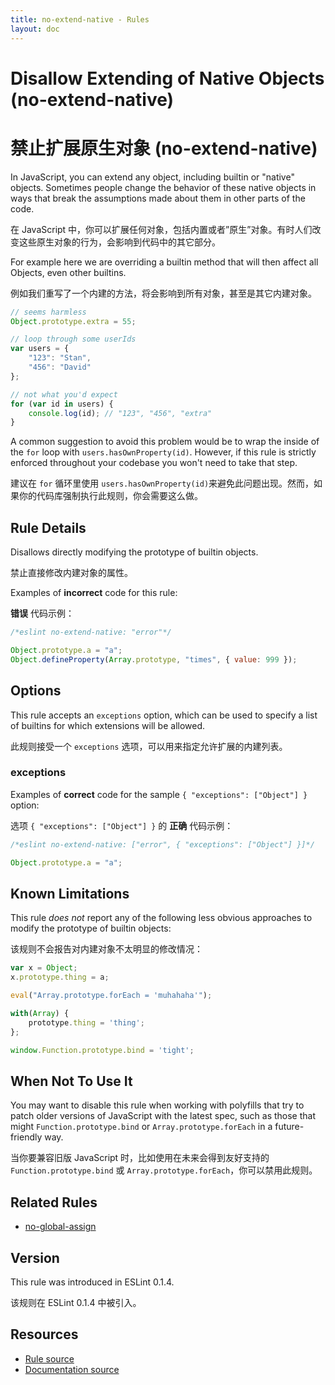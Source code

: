 ```yaml
---
title: no-extend-native - Rules
layout: doc
---
```

<!-- Note: No pull requests accepted for this file. See README.md in the root directory for details. -->

# Disallow Extending of Native Objects (no-extend-native)

# 禁止扩展原生对象 (no-extend-native)

In JavaScript, you can extend any object, including builtin or "native" objects. Sometimes people change the behavior of these native objects in ways that break the assumptions made about them in other parts of the code.

在 JavaScript 中，你可以扩展任何对象，包括内置或者”原生”对象。有时人们改变这些原生对象的行为，会影响到代码中的其它部分。

For example here we are overriding a builtin method that will then affect all Objects, even other builtins.

例如我们重写了一个内建的方法，将会影响到所有对象，甚至是其它内建对象。

```js
// seems harmless
Object.prototype.extra = 55;

// loop through some userIds
var users = {
    "123": "Stan",
    "456": "David"
};

// not what you'd expect
for (var id in users) {
    console.log(id); // "123", "456", "extra"
}
```

A common suggestion to avoid this problem would be to wrap the inside of the `for` loop with `users.hasOwnProperty(id)`. However, if this rule is strictly enforced throughout your codebase you won't need to take that step.

建议在 `for` 循环里使用 `users.hasOwnProperty(id)`来避免此问题出现。然而，如果你的代码库强制执行此规则，你会需要这么做。

## Rule Details

Disallows directly modifying the prototype of builtin objects.

禁止直接修改内建对象的属性。

Examples of **incorrect** code for this rule:

**错误** 代码示例：

```js
/*eslint no-extend-native: "error"*/

Object.prototype.a = "a";
Object.defineProperty(Array.prototype, "times", { value: 999 });
```

## Options

This rule accepts an `exceptions` option, which can be used to specify a list of builtins for which extensions will be allowed.

此规则接受一个 `exceptions` 选项，可以用来指定允许扩展的内建列表。

### exceptions

Examples of **correct** code for the sample `{ "exceptions": ["Object"] }` option:

选项 `{ "exceptions": ["Object"] }` 的 **正确** 代码示例：

```js
/*eslint no-extend-native: ["error", { "exceptions": ["Object"] }]*/

Object.prototype.a = "a";
```

## Known Limitations

This rule *does not* report any of the following less obvious approaches to modify the prototype of builtin objects:

该规则不会报告对内建对象不太明显的修改情况：

```js
var x = Object;
x.prototype.thing = a;

eval("Array.prototype.forEach = 'muhahaha'");

with(Array) {
    prototype.thing = 'thing';
};

window.Function.prototype.bind = 'tight';
```

## When Not To Use It

You may want to disable this rule when working with polyfills that try to patch older versions of JavaScript with the latest spec, such as those that might `Function.prototype.bind` or `Array.prototype.forEach` in a future-friendly way.

当你要兼容旧版 JavaScript 时，比如使用在未来会得到友好支持的 `Function.prototype.bind` 或 `Array.prototype.forEach`，你可以禁用此规则。

## Related Rules

* [no-global-assign](no-global-assign)

## Version

This rule was introduced in ESLint 0.1.4.

该规则在 ESLint 0.1.4 中被引入。

## Resources

* [Rule source](https://github.com/eslint/eslint/tree/master/lib/rules/no-extend-native.js)
* [Documentation source](https://github.com/eslint/eslint/tree/master/docs/rules/no-extend-native.md)
